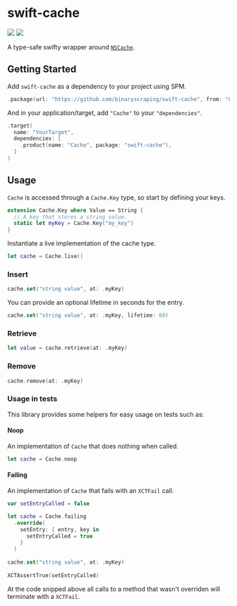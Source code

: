 # swift-cache
[![](https://img.shields.io/endpoint?url=https%3A%2F%2Fswiftpackageindex.com%2Fapi%2Fpackages%2Fbinaryscraping%2Fswift-cache%2Fbadge%3Ftype%3Dswift-versions)](https://swiftpackageindex.com/binaryscraping/swift-cache)
[![](https://img.shields.io/endpoint?url=https%3A%2F%2Fswiftpackageindex.com%2Fapi%2Fpackages%2Fbinaryscraping%2Fswift-cache%2Fbadge%3Ftype%3Dplatforms)](https://swiftpackageindex.com/binaryscraping/swift-cache)

A type-safe swifty wrapper around [`NSCache`](https://developer.apple.com/documentation/foundation/nscache).


## Getting Started

Add `swift-cache` as a dependency to your project using SPM.

```swift
.package(url: "https://github.com/binaryscraping/swift-cache", from: "0.1.0"),
```

And in your application/target, add `"Cache"` to your `"dependencies"`.

```swift
.target(
  name: "YourTarget",
  dependencies: [
    .product(name: "Cache", package: "swift-cache"),
  ]
)
```

## Usage

`Cache` is accessed through a `Cache.Key` type, so start by defining your keys.

```swift
extension Cache.Key where Value == String {
  // A key that stores a string value.
  static let myKey = Cache.Key("my_key")
}

```

Instantiate a live implementation of the cache type.

```swift
let cache = Cache.live()
```

### Insert

```swift
cache.set("string value", at: .myKey)
```

You can provide an optional lifetime in seconds for the entry.

```swift
cache.set("string value", at: .myKey, lifetime: 60)
```

### Retrieve

```swift
let value = cache.retrieve(at: .myKey)
```

### Remove
```swift
cache.remove(at: .myKey)
```

### Usage in tests

This library provides some helpers for easy usage on tests such as:

#### Noop

An implementation of `Cache` that does nothing when called.

```swift
let cache = Cache.noop
```


#### Failing

An implementation of `Cache` that fails with an `XCTFail` call.

```swift
var setEntryCalled = false

let cache = Cache.failing
  .override(
    setEntry: { entry, key in 
      setEntryCalled = true
    }
  )
  
cache.set("string value", at: .myKey)
  
XCTAssertTrue(setEntryCalled)
```

At the code snipped above all calls to a method that wasn't overriden will terminate with a `XCTFail`.
